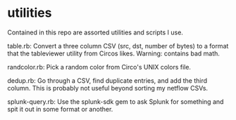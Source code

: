 utilities
=========

Contained in this repo are assorted utilities and scripts I use. 

table.rb: Convert a three column CSV (src, dst, number of bytes) to a format that 
  the tableviewer utility from Circos likes. Warning: contains bad math.
  
randcolor.rb: Pick a random color from Circo's UNIX colors file.

dedup.rb: Go through a CSV, find duplicate entries, and add the third column. This
  is probably not useful beyond sorting my netflow CSVs.
  
splunk-query.rb: Use the splunk-sdk gem to ask Splunk for something and spit it out
  in some format or another.
